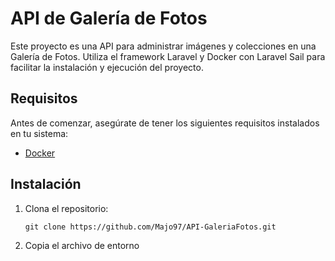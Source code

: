 # API de Galería de Fotos

Este proyecto es una API para administrar imágenes y colecciones en una Galería de Fotos. Utiliza el framework Laravel y Docker con Laravel Sail para facilitar la instalación y ejecución del proyecto.

## Requisitos

Antes de comenzar, asegúrate de tener los siguientes requisitos instalados en tu sistema:

- [Docker](https://www.docker.com/get-started)

## Instalación

1. Clona el repositorio:

   ```shell
   git clone https://github.com/Majo97/API-GaleriaFotos.git

2. Copia el archivo de entorno
  ```shell

